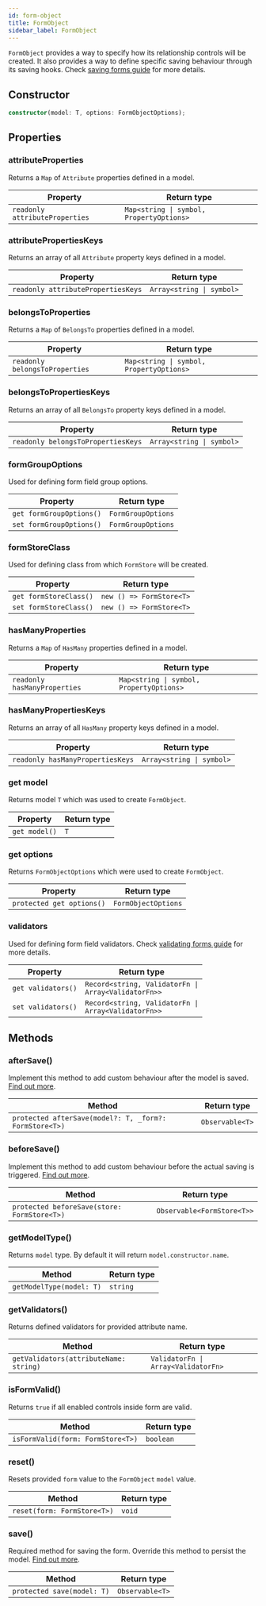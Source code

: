 ```yaml
---
id: form-object
title: FormObject
sidebar_label: FormObject
---
```

`FormObject` provides a way to specify how its relationship controls will be created.
It also provides a way to define specific saving behaviour through its saving hooks. Check [saving forms guide](../guides/saving-forms.md) for more details.

## Constructor

```ts
constructor(model: T, options: FormObjectOptions);
```

## Properties

### attributeProperties

Returns a `Map` of `Attribute` properties defined in a model.

| Property | Return type |
| --------- | ------------- |
| `readonly attributeProperties` | <code>Map&lt;string &#124; symbol, PropertyOptions&gt;</code> |

### attributePropertiesKeys

Returns an array of all `Attribute` property keys defined in a model.

| Property | Return type |
| --------- | ------------- |
| `readonly attributePropertiesKeys` | <code>Array&lt;string &#124; symbol&gt;</code> |

### belongsToProperties

Returns a `Map` of `BelongsTo` properties defined in a model.

| Property | Return type |
| --------- | ------------- |
| `readonly belongsToProperties` | <code>Map&lt;string &#124; symbol, PropertyOptions&gt;</code> |

### belongsToPropertiesKeys

Returns an array of all `BelongsTo` property keys defined in a model.

| Property | Return type |
| --------- | ------------- |
| `readonly belongsToPropertiesKeys` | <code>Array&lt;string &#124; symbol&gt;</code> |

### formGroupOptions

Used for defining form field group options.

| Property | Return type |
| --------- | ------------- |
| `get formGroupOptions()` | `FormGroupOptions` |
| `set formGroupOptions()` | `FormGroupOptions` |

### formStoreClass

Used for defining class from which `FormStore` will be created.

| Property | Return type |
| --------- | ------------- |
| `get formStoreClass()` | `new () => FormStore<T>` |
| `set formStoreClass()` | `new () => FormStore<T>` |

### hasManyProperties

Returns a `Map` of `HasMany` properties defined in a model.

| Property | Return type |
| --------- | ------------- |
| `readonly hasManyProperties` | <code>Map&lt;string &#124; symbol, PropertyOptions&gt;</code> |

### hasManyPropertiesKeys

Returns an array of all `HasMany` property keys defined in a model.

| Property | Return type |
| --------- | ------------- |
| `readonly hasManyPropertiesKeys` | <code>Array&lt;string &#124; symbol&gt;</code> |

### get model

Returns model `T` which was used to create `FormObject`.

| Property | Return type |
| --------- | ------------- |
| `get model()` | `T` |

### get options

Returns `FormObjectOptions` which were used to create `FormObject`.

| Property | Return type |
| --------- | ------------- |
| `protected get options()` | `FormObjectOptions` |

### validators

Used for defining form field validators. Check [validating forms guide](../guides/validating-forms.md) for more details.

| Property | Return type |
| --------- | ------------- |
| `get validators()` | <code>Record&lt;string, ValidatorFn &#124; Array&lt;ValidatorFn&gt;&gt;</code> |
| `set validators()` | <code>Record&lt;string, ValidatorFn &#124; Array&lt;ValidatorFn&gt;&gt;</code> |

## Methods

### afterSave()

Implement this method to add custom behaviour after the model is saved. [Find out more](../guides/saving-forms.md#aftersave).

| Method | Return type |
| --------- | ------------- |
| `protected afterSave(model?: T, _form?: FormStore<T>)` | `Observable<T>` |

### beforeSave()

Implement this method to add custom behaviour before the actual saving is triggered. [Find out more](../guides/saving-forms.md#beforesave).

| Method | Return type |
| --------- | ------------- |
| `protected beforeSave(store: FormStore<T>)` | `Observable<FormStore<T>>` |

### getModelType()

Returns `model` type. By default it will return `model.constructor.name`.

| Method | Return type |
| --------- | ------------- |
| `getModelType(model: T)` | `string` |

### getValidators()

Returns defined validators for provided attribute name.

| Method | Return type |
| --------- | ------------- |
| `getValidators(attributeName: string)` | <code>ValidatorFn &#124; Array&lt;ValidatorFn&gt;</code> |

### isFormValid()

Returns `true` if all enabled controls inside form are valid.

| Method | Return type |
| --------- | ------------- |
| `isFormValid(form: FormStore<T>)` | `boolean` |

### reset()

Resets provided `form` value to the `FormObject` `model` value.

| Method | Return type |
| --------- | ------------- |
| `reset(form: FormStore<T>)` | `void` |

### save()

Required method for saving the form. Override this method to persist the model. [Find out more](../guides/saving-forms.md#save).

| Method | Return type |
| --------- | ------------- |
| `protected save(model: T)` | `Observable<T>` |
